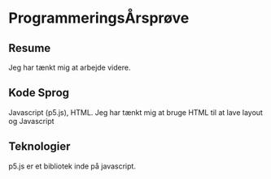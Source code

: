 # ProgrammeringsÅrsprøve

## Resume
Jeg har tænkt mig at arbejde videre.

## Kode Sprog
Javascript (p5.js), HTML.
Jeg har tænkt mig at bruge HTML til at lave layout og Javascript

## Teknologier
p5.js er et bibliotek inde på javascript.
